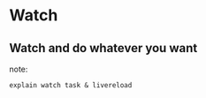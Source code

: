 # Watch

## <span class="fragment">Watch and do whatever you want</span>

note:

    explain watch task & livereload